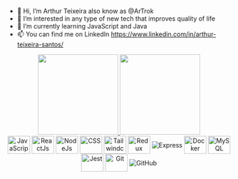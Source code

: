 - 👋 Hi, I’m Arthur Teixeira also know as @ArTrok
- 👀 I’m interested in any type of new tech that improves quality of life
- 🌱 I’m currently learning JavaScript and Java
- 📫 You can find me on LinkedIn https://www.linkedin.com/in/arthur-teixeira-santos/

<div align="center">
  <a href="https://github.com/artrok">
  <img height="180em" src="https://github-readme-stats.vercel.app/api?username=artrok&show_icons=true&theme=aura&include_all_commits=true&count_private=true"/>
  <img height="180em" src="https://github-readme-stats.vercel.app/api/top-langs/?username=artrok&layout=compact&langs_count=7&theme=aura"/>
  </a>
</div>

  <div style="display: inline_block" align="center">
    <img align="center" alt="JavaScript" height="40" width="50" src="https://cdn.jsdelivr.net/gh/devicons/devicon/icons/javascript/javascript-original.svg" />
    <img align="center" alt="ReactJs" height="40" width="50" src="https://cdn.jsdelivr.net/gh/devicons/devicon/icons/react/react-original.svg" />
    <img align="center" alt="NodeJs" height="40" width="50" src="https://cdn.jsdelivr.net/gh/devicons/devicon/icons/nodejs/nodejs-original-wordmark.svg" />
    <img align="center" alt="CSS" height="40" width="50" src="https://cdn.jsdelivr.net/gh/devicons/devicon/icons/css3/css3-original.svg" />
    <img align="center" alt="Tailwindcss" height="40" width="50" src="https://cdn.jsdelivr.net/gh/devicons/devicon/icons/tailwindcss/tailwindcss-original-wordmark.svg" />
    <img align="center" alt="Redux" height="40" width="50" src="https://cdn.jsdelivr.net/gh/devicons/devicon/icons/redux/redux-original.svg" />
    <img align="center" alt="Express" src="https://camo.githubusercontent.com/3c6d853a062068105d54d5e5c2a5497a49a4095f02200beacfc0476a7c5d1e41/68747470733a2f2f696d672e736869656c64732e696f2f62616467652f457870726573732d2532333030303f7374796c653d666f722d7468652d6261646765266c6f676f3d65787072657373" />
    <img align="center" alt="Docker" height="40" width="50" src="https://cdn.jsdelivr.net/gh/devicons/devicon/icons/docker/docker-original-wordmark.svg" />
    <img align="center" alt="MySQL" height="40" width="50" src="https://cdn.jsdelivr.net/gh/devicons/devicon/icons/mysql/mysql-plain-wordmark.svg" />
    <img align="center" alt="Jest" height="40" width="50" src="https://cdn.jsdelivr.net/gh/devicons/devicon/icons/jest/jest-plain.svg" />
    <img align="center" alt="Git" height="40" width="50" src="https://cdn.jsdelivr.net/gh/devicons/devicon/icons/git/git-original.svg" />
    <img align="center" alt="GitHub" src="https://camo.githubusercontent.com/10ec7f29ac664e605b550b6efbfa8b853fdd85c69630c8bbfce991ce210a444c/68747470733a2f2f696d672e736869656c64732e696f2f62616467652f4769744875622d2532333138313731373f7374796c653d666f722d7468652d6261646765266c6f676f3d676974687562" />
  </div>

<!---
ArTrok/ArTrok is a ✨ special ✨ repository because its `README.md` (this file) appears on your GitHub profile.
You can click the Preview link to take a look at your changes.
--->
